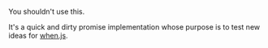 You shouldn't use this.

It's a quick and dirty promise implementation whose purpose is to test new ideas for [when.js](https://github.com/cujojs/when).
